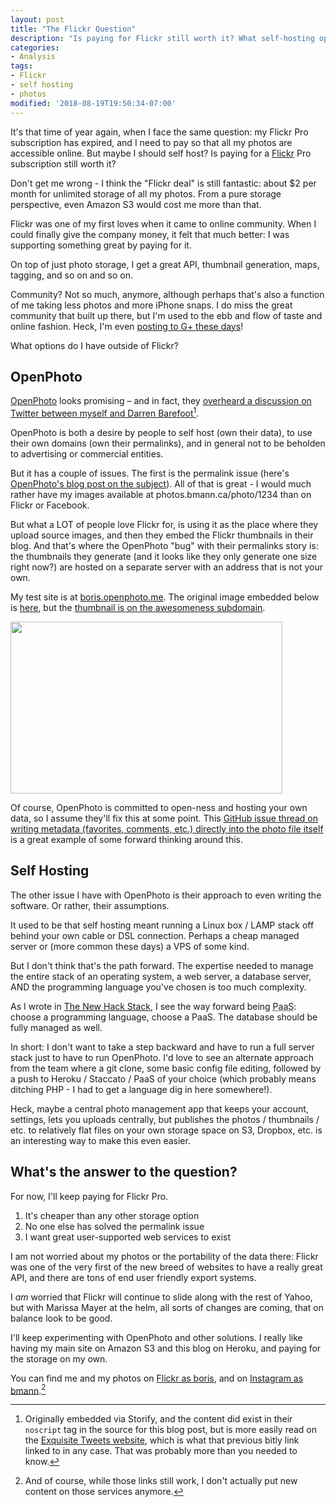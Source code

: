 ```yaml
---
layout: post
title: "The Flickr Question"
description: "Is paying for Flickr still worth it? What self-hosting options are available for photos?"
categories:
- Analysis
tags:
- Flickr
- self hosting
- photos
modified: '2018-08-19T19:50:34-07:00'
---
```


It's that time of year again, when I face the same question: my Flickr Pro subscription has expired, and I need to pay so that all my photos are accessible online. But maybe I should self host? Is paying for a [Flickr](http://flickr.com) Pro subscription still worth it?
<!--more-->
Don't get me wrong - I think the "Flickr deal" is still fantastic: about $2 per month for unlimited storage of all my photos. From a pure storage perspective, even Amazon S3 would cost me more than that.

Flickr was one of my first loves when it came to online community. When I could finally give the company money, it felt that much better: I was supporting something great by paying for it.

On top of just photo storage, I get a great API, thumbnail generation, maps, tagging, and so on and so on.

Community? Not so much, anymore, although perhaps that's also a function of me taking less photos and more iPhone snaps. I do miss the great community that built up there, but I'm used to the ebb and flow of taste and online fashion. Heck, I'm even [posting to G+ these days](https://plus.google.com/115428955497675100505/posts)!

What options do I have outside of Flickr?

## OpenPhoto

[OpenPhoto](http://openphoto.me) looks promising – and in fact, they [overheard a discussion on Twitter between myself and Darren Barefoot](http://bitly.com/XOsX3M)[^twitterconvo].

OpenPhoto is both a desire by people to self host (own their data), to use their own domains (own their permalinks), and in general not to be beholden to advertising or commercial entities.

But it has a couple of issues. The first is the permalink issue (here's [OpenPhoto's blog post on the subject](http://blog.theopenphotoproject.org/post/10537443380/namespacing-the-web-for-your-photos)). All of that is great - I would much rather have my images available at photos.bmann.ca/photo/1234 than on Flickr or Facebook.

But what a LOT of people love Flickr for, is using it as the place where they upload source images, and then they embed the Flickr thumbnails in their blog. And that's where the OpenPhoto "bug" with their permalinks story is: the thumbnails they generate (and it looks like they only generate one size right now?) are hosted on a separate server with an address that is not your own.

My test site is at [boris.openphoto.me](http://boris.openphoto.me). The original image embedded below is [here](http://boris.openphoto.me/p/1), but the [thumbnail is on the awesomeness subdomain](https://awesomeness.openphoto.me/custom/201211/hidef_bacon-12a74d_870x550.jpg).

<img src="https://awesomeness.openphoto.me/custom/201211/hidef_bacon-12a74d_870x550.jpg" height="275px" width="435px" />

Of course, OpenPhoto is committed to open-ness and hosting your own data, so I assume they'll fix this at some point. This [GitHub issue thread on writing metadata (favorites, comments, etc.) directly into the photo file itself](https://github.com/photo/frontend/issues/680) is a great example of some forward thinking around this.

## Self Hosting
The other issue I have with OpenPhoto is their approach to even writing the software. Or rather, their assumptions.

It used to be that self hosting meant running a Linux box / LAMP stack off behind your own cable or DSL connection. Perhaps a cheap managed server or (more common these days) a VPS of some kind.

But I don't think that's the path forward. The expertise needed to manage the entire stack of an operating system, a web server, a database server, AND the programming language you've chosen is too much complexity.

As I wrote in [The New Hack Stack](https://blog.bmannconsulting.com/new-hack-stack), I see the way forward being <acronym title="Platform-as-a-Service">PaaS</acronym>: choose a programming language, choose a PaaS. The database should be fully managed as well.

In short: I don't want to take a step backward and have to run a full server stack just to have to run OpenPhoto. I'd love to see an alternate approach from the team where a git clone, some basic config file editing, followed by a push to Heroku / Staccato / PaaS of your choice (which probably means ditching PHP - I had to get a language dig in here somewhere!).

Heck, maybe a central photo management app that keeps your account, settings, lets you uploads centrally, but publishes the photos / thumbnails / etc. to relatively flat files on your own storage space on S3, Dropbox, etc. is an interesting way to make this even easier.

## What's the answer to the question?
For now, I'll keep paying for Flickr Pro.

1. It's cheaper than any other storage option
2. No one else has solved the permalink issue
3. I want great user-supported web services to exist

I am not worried about my photos or the portability of the data there: Flickr was one of the very first of the new breed of websites to have a really great API, and there are tons of end user friendly export systems.

I _am_ worried that Flickr will continue to slide along with the rest of Yahoo, but with Marissa Mayer at the helm, all sorts of changes are coming, that on balance look to be good.

I'll keep experimenting with OpenPhoto and other solutions. I really like having my main site on Amazon S3 and this blog on Heroku, and paying for the storage on my own.

You can find me and my photos on [Flickr as boris](http://flickr.com/boris), and on [Instagram as bmann](http://instagram.com/bmann).[^notonflickrorig]

[^twitterconvo]: Originally embedded via Storify, and the content did exist in their ```noscript``` tag in the source for this blog post, but is more easily read on the [Exquisite Tweets website](http://www.exquisitetweets.com/tweets?eids=ud7thVAIXA.uegUTg9g4a.ueg2hHTuj7.uehfZXkoxw.uehAw7FaqP.uehOMmPftC.uehZcNHy6S.ueiGOFa2a4.uej7OtV8vc.uekRK6ympo.uemGfUCsQU.uemNXDwuTk.uesE2wXgEm.ueuO4bp8ge.ue4WIcvKvJ.ue434rRjMW.ugRtyAD9PM.ugRQh6Gvqm.ugTmerFE7M.ugU5wYL4Wi.ug0tL8N3AW), which is what that previous bitly link linked to in any case. That was probably more than you needed to know.

[^notonflickrorig]: And of course, while those links still work, I don't actually put new content on those services anymore.

